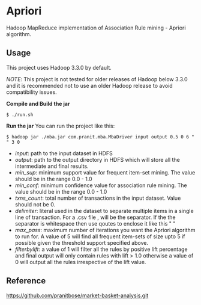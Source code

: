 # Apriori
Hadoop MapReduce implementation of Association Rule mining - Apriori algorithm.

## Usage
This project uses Hadoop 3.3.0 by default. 

*NOTE*: This project is not tested for older releases of Hadoop below 3.3.0 and it is recommended not to use an older Hadoop release to avoid compatibility issues.


__Compile and Build the jar__

```
$ ./run.sh
```

__Run the jar__
You can run the project like this:
```
$ hadoop jar ./mba.jar com.pranit.mba.MbaDriver input output 0.5 0 6 " " 3 0
```

- *input*: path to the input dataset in HDFS
- *output*: path to the output directory in HDFS which will store all the intermediate and final results.
- *min_sup*: minimum support value for frequent item-set mining. The value should be in the range 0.0 - 1.0
- *min_conf*: minimum confidence value for association rule mining. The value should be in the range 0.0 - 1.0
- *txns_count*: total number of transactions in the input dataset. Value should not be 0.
- *delimiter*: literal used in the dataset to separate multiple items in a single line of transaction. For a .csv file , will be the separator. If the the separator is whitespace then use qoutes to enclose it like this " "
- *max_pass*: maximum number of iterations you want the Apriori algorithm to run for. A value of 5 will find all frequent item-sets of size upto 5 if possible given the threshold support specified above.
- *filterbylift*: a value of 1 will filter all the rules by positive lift percentage and final output will only contain rules with lift > 1.0 otherwise a value of 0 will output all the rules irrespective of the lift value.

## Reference
https://github.com/pranitbose/market-basket-analysis.git
